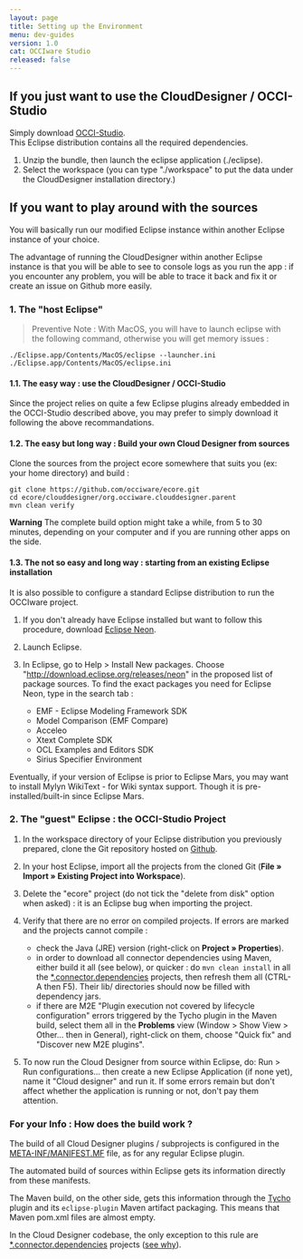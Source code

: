 ```yaml
---
layout: page
title: Setting up the Environment
menu: dev-guides
version: 1.0
cat: OCCIware Studio
released: false
---
```


## If you just want to use the CloudDesigner / OCCI-Studio

Simply download [OCCI-Studio](http://www.obeo.fr/download/occiware/).  
This Eclipse distribution contains all the required dependencies.

1. Unzip the bundle, then launch the eclipse application (./eclipse).  
2. Select the workspace (you can type "./workspace" to put the data under the CloudDesigner installation directory.)

## If you want to play around with the sources

You will basically run our modified Eclipse instance within another Eclipse instance of your choice.

The advantage of running the CloudDesigner within another Eclipse instance is that you will be able to see to console logs as you run the app : if you encounter any problem, you will be able to trace it back and fix it or create an issue on Github more easily.

### 1. The "host Eclipse"

> Preventive Note : With MacOS, you will have to launch eclipse with the following command, otherwise you will get memory issues :

	./Eclipse.app/Contents/MacOS/eclipse --launcher.ini ./Eclipse.app/Contents/MacOS/eclipse.ini

#### 1.1. The easy way : use the CloudDesigner / OCCI-Studio

Since the project relies on quite a few Eclipse plugins already embedded in the OCCI-Studio described above, you may prefer to simply download it following the above recommandations.

#### 1.2. The easy but long way : Build your own Cloud Designer from sources

Clone the sources from the project ecore somewhere that suits you (ex: your home directory) and build :

    git clone https://github.com/occiware/ecore.git
    cd ecore/clouddesigner/org.occiware.clouddesigner.parent
    mvn clean verify

**Warning**
The complete build option might take a while, from 5 to 30 minutes, depending on your computer and if you are running other apps on the side.

#### 1.3. The not so easy and long way : starting from an existing Eclipse installation

It is also possible to configure a standard Eclipse distribution to run the OCCIware project.

1. If you don't already have Eclipse installed but want to follow this procedure, download [Eclipse Neon](http://www.eclipse.org/downloads/packages/eclipse-ide-java-developers/neon1).   
2. Launch Eclipse.
3. In Eclipse, go to Help > Install New packages. Choose "http://download.eclipse.org/releases/neon" in the proposed list of package sources.
To find the exact packages you need for Eclipse Neon, type in the search tab :

    - EMF - Eclipse Modeling Framework SDK
    - Model Comparison (EMF Compare)
    - Acceleo
    - Xtext Complete SDK
    - OCL Examples and Editors SDK
    - Sirius Specifier Environment

Eventually, if your version of Eclipse is prior to Eclipse Mars, you may want to install Mylyn WikiText - for Wiki syntax support. Though it is pre-installed/built-in since Eclipse Mars.

### 2. The "guest" Eclipse : the OCCI-Studio Project

1. In the workspace directory of your Eclipse distribution you previously prepared, clone the Git repository hosted on [Github](https://github.com/occiware/ecore).  
2. In your host Eclipse, import all the projects from the cloned Git (**File » Import » Existing Project into Workspace**).
3. Delete the "ecore" project (do not tick the "delete from disk" option when asked) : it is an Eclipse bug when importing the project.
4. Verify that there are no error on compiled projects. If errors are marked and the projects cannot compile :

   - check the Java (JRE) version (right-click on **Project » Properties**).
   - in order to download all connector dependencies using Maven, either build it all (see below), or quicker : do ```mvn clean install``` in all the [*.connector.dependencies](https://github.com/occiware/ecore/blob/master/clouddesigner/org.occiware.clouddesigner.occi.linkeddata.connector.dependencies) projects, then refresh them all (CTRL-A then F5). Their lib/ directories should now be filled with dependency jars.
   - if there are M2E "Plugin execution not covered by lifecycle configuration" errors triggered by the Tycho plugin in the Maven build, select them all in the **Problems** view (Window > Show View > Other... then in General), right-click on them, choose "Quick fix" and "Discover new M2E plugins".

5. To now run the Cloud Designer from source within Eclipse, do: Run > Run configurations... then create a new Eclipse Application (if none yet), name it "Cloud designer" and run it. If some errors remain but don't affect whether the application is running or not, don't pay them attention.

### For your Info : How does the build work ?

The build of all Cloud Designer plugins / subprojects is configured in the  [META-INF/MANIFEST.MF](https://github.com/occiware/ecore/blob/master/clouddesigner/org.occiware.clouddesigner.occi.linkeddata.connector/META-INF/MANIFEST.MF) file, as for any regular Eclipse plugin.

The automated build of sources within Eclipse gets its information directly from these manifests.

The Maven build, on the other side, gets this information through the [Tycho](http://www.vogella.com/tutorials/EclipseTycho/article.html) plugin and its ```eclipse-plugin``` Maven artifact packaging. This means that Maven pom.xml files are almost empty.

In the Cloud Designer codebase, the only exception to this rule are [*.connector.dependencies](https://github.com/occiware/ecore/blob/master/clouddesigner/org.occiware.clouddesigner.occi.linkeddata.connector.dependencies) projects ([see why](studio-creating-a-java-connector.html)).
